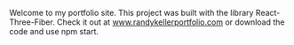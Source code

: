 Welcome to my portfolio site. This project was built with the library React-Three-Fiber. Check it out at www.randykellerportfolio.com or download the code and use npm start.
